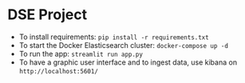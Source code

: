 # DSE Project

- To install requirements: ``` pip install -r requirements.txt ```
- To start the Docker Elasticsearch cluster: ``` docker-compose up -d ```
- To run the app: ``` streamlit run app.py ```
- To have a graphic user interface and to ingest data, use kibana on ``` http://localhost:5601/ ```
